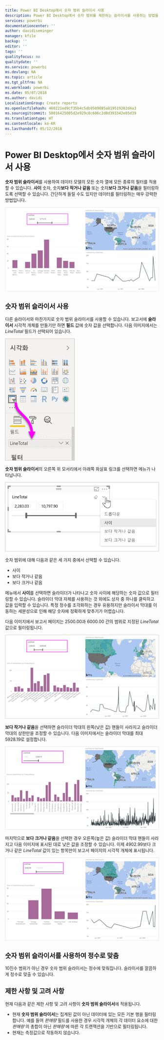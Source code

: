 ```yaml
---
title: Power BI Desktop에서 숫자 범위 슬라이서 사용
description: Power BI Desktop에서 숫자 범위를 제한하는 슬라이서를 사용하는 방법을 알아봅니다
services: powerbi
documentationcenter: ''
author: davidiseminger
manager: kfile
backup: ''
editor: ''
tags: ''
qualityfocus: no
qualitydate: ''
ms.service: powerbi
ms.devlang: NA
ms.topic: article
ms.tgt_pltfrm: NA
ms.workload: powerbi
ms.date: 05/07/2018
ms.author: davidi
LocalizationGroup: Create reports
ms.openlocfilehash: 460221ed9cf35b4c5db9509085a819519202d4a3
ms.sourcegitcommit: 50016425005d2e929c8c606c2d0d393342e05d39
ms.translationtype: HT
ms.contentlocale: ko-KR
ms.lasthandoff: 05/12/2018
---
```

# <a name="use-the-numeric-range-slicer-in-power-bi-desktop"></a>Power BI Desktop에서 숫자 범위 슬라이서 사용
**숫자 범위 슬라이서**를 사용하여 데이터 모델의 모든 숫자 열에 모든 종류의 필터를 적용할 수 있습니다. **사이** 숫자, 숫자**보다 작거나 같음** 또는 숫자**보다 크거나 같음**을 필터링하도록 선택할 수 있습니다. 간단하게 들릴 수도 있지만 데이터를 필터링하는 매우 강력한 방법입니다.

![숫자 범위 슬라이서를 사용한 시각적 개체](media/desktop-slicer-numeric-range/desktop-slicer-numeric-range-0.png)

## <a name="using-the-numeric-range-slicer"></a>숫자 범위 슬라이서 사용
다른 슬라이서와 마찬가지로 숫자 범위 슬라이서를 사용할 수 있습니다. 보고서에 **슬라이서** 시각적 개체를 만들기만 하면 **필드** 값에 숫자 값을 선택합니다. 다음 이미지에서는 *LineTotal* 필드가 선택되어 있습니다.

![숫자 범위 슬라이서 만들기](media/desktop-slicer-numeric-range/desktop-slicer-numeric-range-1-create.png)

**숫자 범위 슬라이서**의 오른쪽 위 모서리에서 아래쪽 화살표 링크를 선택하면 메뉴가 나타납니다.

![숫자 범위 슬라이서 메뉴](media/desktop-slicer-numeric-range/desktop-slicer-numeric-range-2-between.png)

숫자 범위에 대해 다음과 같은 세 가지 중에서 선택할 수 있습니다.

* 사이
* 보다 작거나 같음
* 보다 크거나 같음

메뉴에서 **사이**를 선택하면 슬라이더가 나타나고 숫자 사이에 해당하는 숫자 값으로 필터링할 수 있습니다. 슬라이더 막대 자체를 사용하는 것 외에도 상자 중 하나를 클릭하고 값을 입력할 수 있습니다. 특정 정수를 조각화하는 경우 유용하지만 슬라이서 막대를 이동하는 세분성으로 인해 해당 숫자에 정확하게 맞추기가 어렵습니다.

다음 이미지에서 보고서 페이지는 2500.00과 6000.00 간의 범위로 지정된 *LineTotal* 값으로 필터링됩니다.

![사이를 사용한 숫자 범위 슬라이서](media/desktop-slicer-numeric-range/desktop-slicer-numeric-range-3-between-range.png)

**보다 작거나 같음**을 선택하면 슬라이더 막대의 왼쪽(낮은 값) 핸들이 사라지고 슬라이더 막대의 상한만을 조정할 수 있습니다. 다음 이미지에서는 슬라이더 막대를 최대 5928.19로 설정합니다.

![보다 작음을 사용한 숫자 범위 슬라이서](media/desktop-slicer-numeric-range/desktop-slicer-numeric-range-4-less-than.png)

마지막으로 **보다 크거나 같음**을 선택한 경우 오른쪽(높은 값) 슬라이더 막대 핸들이 사라지고 다음 이미지에 표시된 대로 낮은 값을 조정할 수 있습니다. 이제 4902.99보다 크거나 같은 *LineTotal* 값이 있는 항목만이 보고서 페이지의 시각적 개체에 표시됩니다.

![보다 큼을 사용한 숫자 범위 슬라이서](media/desktop-slicer-numeric-range/desktop-slicer-numeric-range-5-greater-than.png)

## <a name="snap-to-whole-numbers-with-the-numeric-range-slicer"></a>숫자 범위 슬라이서를 사용하여 정수로 맞춤

10진수 범위가 아닌 경우 숫자 범위 슬라이서는 정수에 맞춰집니다. 슬라이서를 깔끔하게 정수로 맞출 수 있습니다. 


## <a name="limitations-and-considerations"></a>제한 사항 및 고려 사항
현재 다음과 같은 제한 사항 및 고려 사항이 **숫자 범위 슬라이서**에 적용됩니다.

* 현재 **숫자 범위 슬라이서**는 집계된 값이 아닌 데이터에 있는 모든 기본 행을 필터링합니다. 예를 들어 *판매량* 필드를 사용한 경우 시각적 개체의 각 데이터 요소에 대한 *판매량* 의 총합이 아닌 *판매량* 에 따른 각 트랜잭션을 기반으로 필터링됩니다.
* 현재는 측정값으로 작동하지 않습니다.
